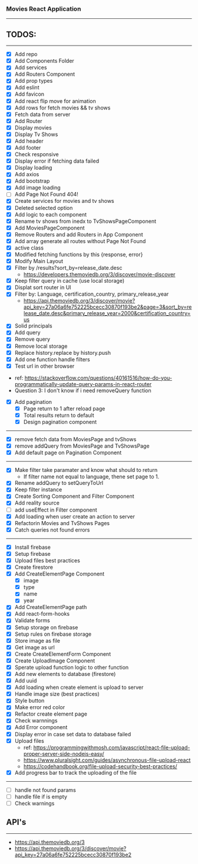 ### Movies React Application
----

## TODOS:
----

* [x] Add repo
* [x] Add Components Folder
* [x] Add services
* [x] Add Routers Component
* [x] Add prop types
* [x] Add eslint
* [x] Add favicon
* [x] Add react flip move for animation
* [X] Add rows for fetch movies && tv shows
* [X] Fetch data from server
* [x] Add Router
* [X] Display movies
* [x] Display Tv Shows
* [x] Add header
* [x] Add footer
* [x] Check responsive
* [x] Display error if fetching data failed
* [x] Display loading
* [x] Add axios
* [x] Add bootstrap
* [x] Add image loading
* [ ] Add Page Not Found 404!
* [x] Create services for movies and tv shows
* [x] Deleted selected option
* [x] Add logic to each component
* [x] Rename tv shows from inedx to TvShowsPageComponent
* [x] Add MoviesPageComponent
* [x] Remove Routers and add Routers in App Component
* [x] Add array generate all routes without Page Not Found
* [x] active class
* [x] Modified fetching functions by this {response, error}
* [x] Modify Main Layout 
* [x] Filter by /results?sort_by=release_date.desc
    * https://developers.themoviedb.org/3/discover/movie-discover
* [x] Keep filter query in cache (use local storage)
* [x] Displat sort router in UI
* [x] Filter by: Language, certification_country, primary_release_year
    * https://api.themoviedb.org/3/discover/movie?api_key=27a06a6fe752225bcecc30870f193be2&page=3&sort_by=release_date.desc&primary_release_year=2000&certification_country=us
* [x] Solid principals
* [x] Add query
* [x] Remove query
* [x] Remove local storage
* [x] Replace history.replace by history.push
* [x] Add one function handle filters
* [x] Test url in other browser
* ref: https://stackoverflow.com/questions/40161516/how-do-you-programmatically-update-query-params-in-react-router
* Question 3: I don't know if i need removeQuery function
* [x] Add pagination
    * [x] Page return to 1 after reload page
    * [x] Total results return to default
    * [x] Design pagination component
----

* [x] remove fetch data from MoviesPage and tvShows
* [x] remove addQuery from MoviesPage and TvShowsPage
* [x] Add default page on Pagination Component

----
* [x] Make filter take paramater and know what should to return 
    * If filter name not equal to language, thene set page to 1.
* [x] Rename addQuery to setQueryToUrl
* [x] Keep filter instance
* [x] Create Sorting Component and Filter Component
* [x] Add reality source
* [ ] add useEffect in Filter component
* [x] Add loading when user create an action to server
* [x] Refactorin Movies and TvShows Pages
* [x] Catch queries not found errors

----
* [x] Install firebase
* [x] Setup firebase
* [x] Upload files best practices
* [x] Create firestore
* [x] Add CreateElementPage Component
    * [x] image
    * [x] type
    * [x] name
    * [x] year
* [x] Add CreateElementPage path
* [x] Add react-form-hooks
* [x] Validate forms
* [x] Setup storage on firebase
* [x] Setup rules on firebase storage
* [x] Store image as file
* [x] Get image as url
* [x] Create CreateElementForm Component
* [x] Create UploadImage Component
* [x] Sperate upload function logic to other function
* [x] Add new elements to database (firestore)
* [x] Add uuid
* [x] Add loading when create element is upload to server
* [x] Handle image size (best practices)
* [x] Style button
* [x] Make error red color
* [x] Refactor create element page
* [x] Check warnnings
* [x] Add Error component
* [x] Display error in case set data to database failed
* [x] Upload files
    * ref: https://programmingwithmosh.com/javascript/react-file-upload-proper-server-side-nodejs-easy/
    * https://www.pluralsight.com/guides/asynchronous-file-upload-react
    * https://codehandbook.org/file-upload-security-best-practices/
* [x] Add progress bar to track the uploading of the file

----
* [ ] handle not found params
* [ ] handle file if is empty
* [ ] Check warnings
## API's
----

* https://api.themoviedb.org/3
* https://api.themoviedb.org/3/discover/movie?api_key=27a06a6fe752225bcecc30870f193be2